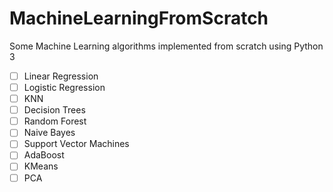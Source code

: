 # MachineLearningFromScratch
Some Machine Learning algorithms implemented from scratch using Python 3

  - [ ] Linear Regression
  - [ ] Logistic Regression
  - [ ] KNN
  - [ ] Decision Trees
  - [ ] Random Forest
  - [ ] Naive Bayes
  - [ ] Support Vector Machines
  - [ ] AdaBoost
  - [ ] KMeans
  - [ ] PCA
